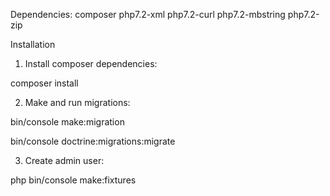 Dependencies:
composer
php7.2-xml
php7.2-curl
php7.2-mbstring
php7.2-zip

Installation

1. Install composer dependencies:

  composer install

2. Make and run migrations:

  bin/console make:migration

  bin/console doctrine:migrations:migrate

3. Create admin user:

  php bin/console make:fixtures

